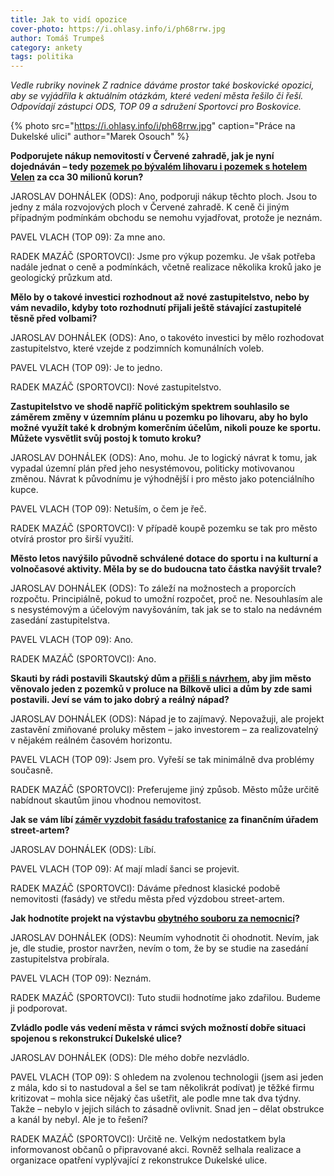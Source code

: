 ```yaml
---
title: Jak to vidí opozice
cover-photo: https://i.ohlasy.info/i/ph68rrw.jpg
author: Tomáš Trumpeš
category: ankety
tags: politika
---
```


*Vedle rubriky novinek Z radnice dáváme prostor také boskovické opozici, aby se vyjádřila k aktuálním otázkám, které vedení města řešilo či řeší. Odpovídají zástupci ODS, TOP 09 a sdružení Sportovci pro Boskovice.*

{% photo src="https://i.ohlasy.info/i/ph68rrw.jpg" caption="Práce na Dukelské ulici" author="Marek Osouch" %}

**Podporujete nákup nemovitostí v Červené zahradě, jak je nyní dojednáván – tedy [pozemek po bývalém lihovaru i pozemek s hotelem Velen](http://www.ohlasy.info/clanky/2018/03/velen-prodej.html) za cca 30 milionů korun?**

JAROSLAV DOHNÁLEK (ODS): Ano, podporuji nákup těchto ploch. Jsou to jedny z mála rozvojových ploch v Červené zahradě. K ceně či jiným případným podmínkám obchodu se nemohu vyjadřovat, protože je neznám.

PAVEL VLACH (TOP 09): Za mne ano.

RADEK MAZÁČ (SPORTOVCI): Jsme pro výkup pozemku. Je však potřeba nadále jednat o ceně a podmínkách, včetně realizace několika kroků jako je geologický průzkum atd.

**Mělo by o takové investici rozhodnout až nové zastupitelstvo, nebo by vám nevadilo, kdyby toto rozhodnutí přijali ještě stávající zastupitelé těsně před volbami?**

JAROSLAV DOHNÁLEK (ODS): Ano, o takovéto investici by mělo rozhodovat zastupitelstvo, které vzejde z podzimních komunálních voleb.

PAVEL VLACH (TOP 09): Je to jedno.

RADEK MAZÁČ (SPORTOVCI): Nové zastupitelstvo.

**Zastupitelstvo ve shodě napříč politickým spektrem souhlasilo se záměrem změny v územním plánu u pozemku po lihovaru, aby ho bylo možné využít také k drobným komerčním účelům, nikoli pouze ke sportu. Můžete vysvětlit svůj postoj k tomuto kroku?**

JAROSLAV DOHNÁLEK (ODS): Ano, mohu. Je to logický návrat k tomu, jak vypadal územní plán před jeho nesystémovou, politicky motivovanou změnou. Návrat k původnímu je výhodnější i pro město jako potenciálního kupce.

PAVEL VLACH (TOP 09): Netuším, o čem je řeč.

RADEK MAZÁČ (SPORTOVCI): V případě koupě pozemku se tak pro město otvírá prostor pro širší využití.

**Město letos navýšilo původně schválené dotace do sportu i na kulturní a volnočasové aktivity. Měla by se do budoucna tato částka navýšit trvale?**

JAROSLAV DOHNÁLEK (ODS): To záleží na možnostech a proporcích rozpočtu. Principiálně, pokud to umožní rozpočet, proč ne. Nesouhlasím ale s nesystémovým a účelovým navyšováním, tak jak se to stalo na nedávném zasedání zastupitelstva.

PAVEL VLACH (TOP 09): Ano.

RADEK MAZÁČ (SPORTOVCI): Ano.

**Skauti by rádi postavili Skautský dům a [přišli s návrhem](http://www.ohlasy.info/clanky/2018/02/rozhovor-skauti.html), aby jim město věnovalo jeden z pozemků v proluce na Bílkově ulici a dům by zde sami postavili. Jeví se vám to jako dobrý a reálný nápad?**

JAROSLAV DOHNÁLEK (ODS): Nápad je to zajímavý. Nepovažuji, ale projekt zastavění zmiňované proluky městem – jako investorem – za realizovatelný v nějakém reálném časovém horizontu.

PAVEL VLACH (TOP 09): Jsem pro. Vyřeší se tak minimálně dva problémy současně.

RADEK MAZÁČ (SPORTOVCI): Preferujeme jiný způsob. Město může určitě nabídnout skautům jinou vhodnou nemovitost.

**Jak se vám líbí [záměr vyzdobit fasádu trafostanice](http://www.ohlasy.info/clanky/2018/05/vyzdoba-trafa.html) za finančním úřadem street-artem?**

JAROSLAV DOHNÁLEK (ODS): Líbí.

PAVEL VLACH (TOP 09): Ať mají mladí šanci se projevit.

RADEK MAZÁČ (SPORTOVCI): Dáváme přednost klasické podobě nemovitosti (fasády) ve středu města před výzdobou street-artem. 

**Jak hodnotíte projekt na výstavbu [obytného souboru za nemocnicí](http://www.boskovice.cz/urbanisticka-studie-obytneho-souboru-za-nemocnici/d-29907)?**

JAROSLAV DOHNÁLEK (ODS): Neumím vyhodnotit či ohodnotit. Nevím, jak je, dle studie, prostor navržen, nevím o tom, že by se studie na zasedání zastupitelstva probírala. 

PAVEL VLACH (TOP 09): Neznám.

RADEK MAZÁČ (SPORTOVCI): Tuto studii hodnotíme jako zdařilou. Budeme ji podporovat.

**Zvládlo podle vás vedení města v rámci svých možností dobře situaci spojenou s rekonstrukcí Dukelské ulice?**

JAROSLAV DOHNÁLEK (ODS): Dle mého dobře nezvládlo.

PAVEL VLACH (TOP 09): S ohledem na zvolenou technologii (jsem asi jeden z mála, kdo si to nastudoval a šel se tam několikrát podívat) je těžké firmu kritizovat – mohla sice nějaký čas ušetřit, ale podle mne tak dva týdny. Takže – nebylo v jejich silách to zásadně ovlivnit. Snad jen – dělat obstrukce a kanál by nebyl. Ale je to řešení?

RADEK MAZÁČ (SPORTOVCI): Určitě ne. Velkým nedostatkem byla informovanost občanů o připravované akci. Rovněž selhala realizace a organizace opatření vyplývající z rekonstrukce Dukelské ulice.
